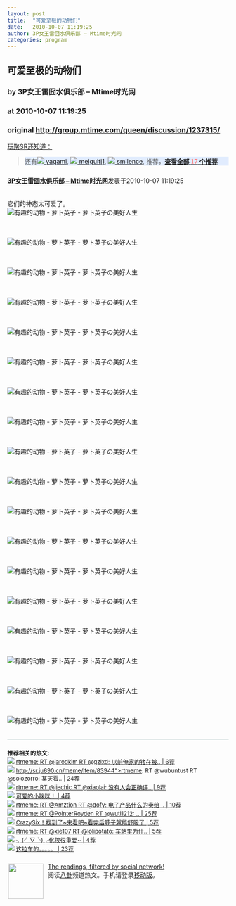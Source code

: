 ```yaml
---
layout: post
title:  "可爱至极的动物们"
date:   2010-10-07 11:19:25
author: 3P女王雷囧水俱乐部 – Mtime时光网
categories: program
---
```


## 可爱至极的动物们
### by 3P女王雷囧水俱乐部 – Mtime时光网
### at 2010-10-07 11:19:25
### original <http://group.mtime.com/queen/discussion/1237315/>

<a href="http://sr.ju690.cn/meme/item/85274">玩聚SR还知道：</a>
<blockquote>
<div style="background-color:#e1ecfe!important;width:auto">
	<div>还有<a href="http://sr.ju690.cn/people/yagami@GoogleReader?i=4257" title="yagami通过GoogleReader分享的其他文章"><img src="http://sr.ju690.cn/static/clogo/4.png?v=690" border="0/"> yagami</a>, <a href="http://sr.ju690.cn/people/meiguitj1@GoogleReader?i=15306" title="meiguitj1通过GoogleReader分享的其他文章"><img src="http://sr.ju690.cn/static/clogo/4.png?v=690" border="0/"> meiguitj1</a>, <a href="http://sr.ju690.cn/people/smilence@GoogleReader?i=15568" title="smilence通过GoogleReader分享的其他文章"><img src="http://sr.ju690.cn/static/clogo/4.png?v=690" border="0/"> smilence</a>, 推荐，<a href="http://sr.ju690.cn/meme/item/85274"><b>查看全部 <big style="color:#ff7b7a;font-family:&#39;Georgia&#39;;font-size:16px">17</big> 个推荐 </b></a>
	</div>
</div></blockquote>

<div style="margin:0;padding:10px 0"><a href="http://sr.ju690.cn/author/3P%E5%A5%B3%E7%8E%8B%E9%9B%B7%E5%9B%A7%E6%B0%B4%E4%BF%B1%E4%B9%90%E9%83%A8%20%E2%80%93%20Mtime%E6%97%B6%E5%85%89%E7%BD%91"><b>3P女王雷囧水俱乐部 – Mtime时光网</b></a>发表于2010-10-07 11:19:25</div>
<div style="margin:0;padding:5px 0"><br>它们的神态太可爱了。<br><img title="有趣的动物 - 萝卜英子 - 萝卜英子の美好人生" alt="有趣的动物 - 萝卜英子 - 萝卜英子の美好人生" src="http://izismile.com/img/img3/20101005/640/these_funny_animals_507_640_01.jpg">

<br><br><img title="有趣的动物 - 萝卜英子 - 萝卜英子の美好人生" alt="有趣的动物 - 萝卜英子 - 萝卜英子の美好人生" src="http://izismile.com/img/img3/20101005/640/these_funny_animals_507_640_02.jpg">

<br><br><img title="有趣的动物 - 萝卜英子 - 萝卜英子の美好人生" alt="有趣的动物 - 萝卜英子 - 萝卜英子の美好人生" src="http://izismile.com/img/img3/20101005/640/these_funny_animals_507_640_05.jpg">

<br><br><img title="有趣的动物 - 萝卜英子 - 萝卜英子の美好人生" alt="有趣的动物 - 萝卜英子 - 萝卜英子の美好人生" src="http://izismile.com/img/img3/20101005/640/these_funny_animals_507_640_09.jpg">

<br><br><img title="有趣的动物 - 萝卜英子 - 萝卜英子の美好人生" alt="有趣的动物 - 萝卜英子 - 萝卜英子の美好人生" src="http://izismile.com/img/img3/20101005/640/these_funny_animals_507_640_16.jpg">

<br><br><img title="有趣的动物 - 萝卜英子 - 萝卜英子の美好人生" alt="有趣的动物 - 萝卜英子 - 萝卜英子の美好人生" src="http://izismile.com/img/img3/20101005/640/these_funny_animals_507_640_17.jpg">

<br><br><img title="有趣的动物 - 萝卜英子 - 萝卜英子の美好人生" alt="有趣的动物 - 萝卜英子 - 萝卜英子の美好人生" src="http://izismile.com/img/img3/20101005/640/these_funny_animals_507_640_19.jpg">

<br><br><img title="有趣的动物 - 萝卜英子 - 萝卜英子の美好人生" alt="有趣的动物 - 萝卜英子 - 萝卜英子の美好人生" src="http://izismile.com/img/img3/20101005/640/these_funny_animals_507_640_20.jpg">

<br><br><img title="有趣的动物 - 萝卜英子 - 萝卜英子の美好人生" alt="有趣的动物 - 萝卜英子 - 萝卜英子の美好人生" src="http://izismile.com/img/img3/20101005/640/these_funny_animals_507_640_22.jpg">

<br><br><img title="有趣的动物 - 萝卜英子 - 萝卜英子の美好人生" alt="有趣的动物 - 萝卜英子 - 萝卜英子の美好人生" src="http://izismile.com/img/img3/20101005/640/these_funny_animals_507_640_23.jpg">

<br><br><img title="有趣的动物 - 萝卜英子 - 萝卜英子の美好人生" alt="有趣的动物 - 萝卜英子 - 萝卜英子の美好人生" src="http://izismile.com/img/img3/20101005/640/these_funny_animals_507_640_24.jpg">

<br><br><img title="有趣的动物 - 萝卜英子 - 萝卜英子の美好人生" alt="有趣的动物 - 萝卜英子 - 萝卜英子の美好人生" src="http://izismile.com/img/img3/20101005/640/these_funny_animals_507_640_27.jpg">

<br><br><img title="有趣的动物 - 萝卜英子 - 萝卜英子の美好人生" alt="有趣的动物 - 萝卜英子 - 萝卜英子の美好人生" src="http://izismile.com/img/img3/20101005/640/these_funny_animals_507_640_29.jpg">

<br><br><img title="有趣的动物 - 萝卜英子 - 萝卜英子の美好人生" alt="有趣的动物 - 萝卜英子 - 萝卜英子の美好人生" src="http://izismile.com/img/img3/20101005/640/these_funny_animals_640_33.jpg">

<br><br><img title="有趣的动物 - 萝卜英子 - 萝卜英子の美好人生" alt="有趣的动物 - 萝卜英子 - 萝卜英子の美好人生" src="http://izismile.com/img/img3/20101005/640/these_funny_animals_640_34.jpg">

<br><br><img title="有趣的动物 - 萝卜英子 - 萝卜英子の美好人生" alt="有趣的动物 - 萝卜英子 - 萝卜英子の美好人生" src="http://izismile.com/img/img3/20101005/640/these_funny_animals_640_35.jpg">

<br><br><img title="有趣的动物 - 萝卜英子 - 萝卜英子の美好人生" alt="有趣的动物 - 萝卜英子 - 萝卜英子の美好人生" src="http://izismile.com/img/img3/20101005/640/these_funny_animals_640_41.jpg">

<br><br><img title="有趣的动物 - 萝卜英子 - 萝卜英子の美好人生" alt="有趣的动物 - 萝卜英子 - 萝卜英子の美好人生" src="http://izismile.com/img/img3/20101005/640/these_funny_animals_640_42.jpg"></div>


<div style="padding-top:20px;border-top:1px solid #cbd9d9;padding-bottom:10px;FONT-SIZE:13px">
<strong>推荐相关的热文: </strong><br> 
	<div><img src="https://www.google.com/s2/favicons?domain=twitter.com" border="0/"> <a title="rtmeme: RT @jarodkim RT @gzlxd: 以前俺家的猪在被屠宰时总是挣扎嚎叫，自从给它们听了红歌，在上屠宰场时，个个大义凛然，昂首挺胸，慷慨赴死.. | 6个推荐" href="http://sr.ju690.cn/meme/item/84379">rtmeme: RT @jarodkim RT @gzlxd: 以前俺家的猪在被.. | 6荐</a>
	</div> 
	<div><img src="https://www.google.com/s2/favicons?domain=twitter.com" border="0/"> <a title="rtmeme: RT @wubuntust RT @solozorro: 某天看到QQ一个大龄MM的签名变更为“前方道路施工，请绕行” 

XE的思考之后，给对方留言“怎么？你怀孕了啊？” 
之后对方回答“哎？你怎么知道的。。。”——谁给解释下，我没看懂... | 24个推荐" href="http://sr.ju690.cn/meme/item/83944">rtmeme: RT @wubuntust RT @solozorro: 某天看.. | 24荐</a>
	</div> 
	<div><img src="https://www.google.com/s2/favicons?domain=twitter.com" border="0/"> <a title="rtmeme: RT @jiechic RT @xiaolai: 没有人会正确评价你，90%的情况下你会被低估，10%的情况下你会被高估，而你自己永远在高估自己。 | 9个推荐" href="http://sr.ju690.cn/meme/item/85124">rtmeme: RT @jiechic RT @xiaolai: 没有人会正确评.. | 9荐</a>
	</div> 
	<div><img src="https://www.google.com/s2/favicons?domain=group.mtime.com" border="0/"> <a title="可爱的小咪咪！ | 4个推荐" href="http://sr.ju690.cn/meme/item/83456">可爱的小咪咪！ | 4荐</a>
	</div> 
	<div><img src="https://www.google.com/s2/favicons?domain=twitter.com" border="0/"> <a title="rtmeme: RT @Amztion RT @dofy: 电子产品什么的卖给 geek 最省心了, 有什么问题都能自己鼓捣好, 即使坏了都不会找你麻烦, 因为一般都是自己拆坏的... | 10个推荐" href="http://sr.ju690.cn/meme/item/84511">rtmeme: RT @Amztion RT @dofy: 电子产品什么的卖给 .. | 10荐</a>
	</div> 
	<div><img src="https://www.google.com/s2/favicons?domain=twitter.com" border="0/"> <a title="rtmeme: RT @PointerRoyden RT @wuti1212: RT @yuanshuai171: 转：嫦娥2号成功只说明了一件事：我国解决民不聊生问题很多时候比登月还难。 | 25个推荐" href="http://sr.ju690.cn/meme/item/84886">rtmeme: RT @PointerRoyden RT @wuti1212: .. | 25荐</a>
	</div> 
	<div><img src="https://www.google.com/s2/favicons?domain=group.mtime.com" border="0/"> <a title="CrazySix！找到了~来看吧~看完后脖子就能舒服了 | 5个推荐" href="http://sr.ju690.cn/meme/item/84272">CrazySix！找到了~来看吧~看完后脖子就能舒服了 | 5荐</a>
	</div> 
	<div><img src="https://www.google.com/s2/favicons?domain=twitter.com" border="0/"> <a title="rtmeme: RT @xie107 RT @lolipotato: 车站里为什么总有人泪流满面？因为STATION里面有一个TAT…… | 5个推荐" href="http://sr.ju690.cn/meme/item/83374">rtmeme: RT @xie107 RT @lolipotato: 车站里为什.. | 5荐</a>
	</div> 
	<div><img src="https://www.google.com/s2/favicons?domain=group.mtime.com" border="0/"> <a title="╮(╯▽╰)╭化妆很重要~ | 4个推荐" href="http://sr.ju690.cn/meme/item/84905">╮(╯▽╰)╭化妆很重要~ | 4荐</a>
	</div> 
	<div><img src="https://www.google.com/s2/favicons?domain=blog.est.im" border="0/"> <a title="这拉车的。。。。。 | 23个推荐" href="http://sr.ju690.cn/meme/item/60155">这拉车的。。。。。 | 23荐</a>
	</div>
</div>
<div style="float:left;margin:2px 10px 2px 2px">
<a href="http://sr.ju690.cn" title="玩聚SR"><img src="http://sr.ju690.cn/static/images/fish.jpg" border="0" width="80px"></a>
</div>
<div><a href="http://sr.ju690.cn/">The readings, filtered by social network!</a><br>阅读<a href="http://sr.ju690.cn/tag/fun">八卦</a>频道热文。手机请登录<a href="http://sr.ju690.cn/m">移动版</a>。</div>